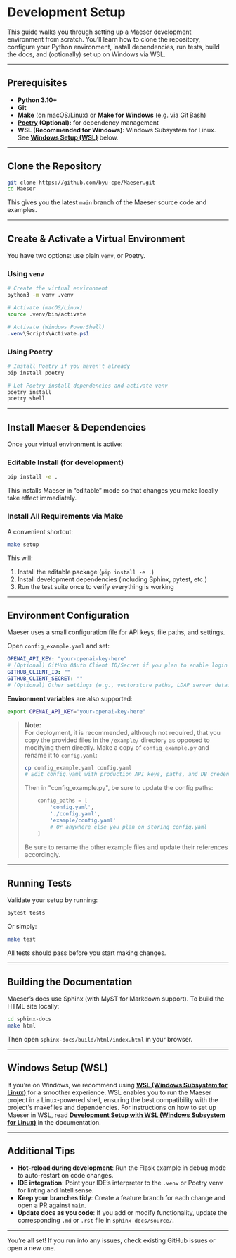 # Development Setup

This guide walks you through setting up a Maeser development environment from scratch. You’ll learn how to clone the repository, configure your Python environment, install dependencies, run tests, build the docs, and (optionally) set up on Windows via WSL.

---

## Prerequisites

- **Python 3.10+**
- **Git**
- **Make** (on macOS/Linux) or **Make for Windows** (e.g. via Git Bash)
- **[Poetry](https://python-poetry.org/) (Optional):** for dependency management
- **WSL (Recommended for Windows):** Windows Subsystem for Linux. See **[Windows Setup (WSL)](#windows-setup-wsl)** below.

---

## Clone the Repository

```bash
git clone https://github.com/byu-cpe/Maeser.git
cd Maeser
```

This gives you the latest `main` branch of the Maeser source code and examples.

---

## Create & Activate a Virtual Environment

You have two options: use plain `venv`, or Poetry.

### Using `venv`

```bash
# Create the virtual environment
python3 -m venv .venv

# Activate (macOS/Linux)
source .venv/bin/activate
```

```powershell
# Activate (Windows PowerShell)
.venv\Scripts\Activate.ps1
```

### Using Poetry

```bash
# Install Poetry if you haven't already
pip install poetry

# Let Poetry install dependencies and activate venv
poetry install
poetry shell
```

---

## Install Maeser & Dependencies

Once your virtual environment is active:

### Editable Install (for development)

```bash
pip install -e .
```

This installs Maeser in “editable” mode so that changes you make locally take effect immediately.

### Install All Requirements via Make

A convenient shortcut:

```bash
make setup
```

This will:

1. Install the editable package (`pip install -e .`)
2. Install development dependencies (including Sphinx, pytest, etc.)
3. Run the test suite once to verify everything is working

---

## Environment Configuration

Maeser uses a small configuration file for API keys, file paths, and settings.

Open `config_example.yaml` and set:
```yaml
OPENAI_API_KEY: "your-openai-key-here"
# (Optional) GitHub OAuth Client ID/Secret if you plan to enable login
GITHUB_CLIENT_ID: ""
GITHUB_CLIENT_SECRET: ""
# (Optional) Other settings (e.g., vectorstore paths, LDAP server details, etc.)
```
**Environment variables** are also supported:
```bash
export OPENAI_API_KEY="your-openai-key-here"
```

> **Note:**  
> For deployment, it is recommended, although not required, that you copy the provided files in the `/example/` directory as opposed to modifying them directly. Make a copy of `config_example.py` and rename it to `config.yaml`:
>    ```bash
>    cp config_example.yaml config.yaml
>    # Edit config.yaml with production API keys, paths, and DB credentials
>    ```
>
> Then in "config_example.py", be sure to update the config paths:
> ```python
>     config_paths = [
>         'config.yaml',
>         './config.yaml',
>         'example/config.yaml'
>         # Or anywhere else you plan on storing config.yaml
>     ]
> ```
> 
> Be sure to rename the other example files and update their references accordingly.

---

## Running Tests

Validate your setup by running:

```bash
pytest tests
```

Or simply:

```bash
make test
```

All tests should pass before you start making changes.

---

## Building the Documentation

Maeser’s docs use Sphinx (with MyST for Markdown support). To build the HTML site locally:

```bash
cd sphinx-docs
make html
```

Then open `sphinx-docs/build/html/index.html` in your browser.

---

## Windows Setup (WSL)

If you’re on Windows, we recommend using **[WSL (Windows Subsystem for Linux)](https://learn.microsoft.com/en-us/windows/wsl/install)** for a smoother experience. WSL enables you to run the Maeser project in a Linux-powered shell, ensuring the best compatibility with the project's makefiles and dependencies. For instructions on how to set up Maeser in WSL, read **[Development Setup with WSL (Windows Subsystem for Linux)](wsl_development)** in the documentation.

---

## Additional Tips

- **Hot-reload during development**: Run the Flask example in debug mode to auto-restart on code changes.
- **IDE integration**: Point your IDE’s interpreter to the `.venv` or Poetry venv for linting and Intellisense.
- **Keep your branches tidy**: Create a feature branch for each change and open a PR against `main`.
- **Update docs as you code**: If you add or modify functionality, update the corresponding `.md` or `.rst` file in `sphinx-docs/source/`.

---

You’re all set!
If you run into any issues, check existing GitHub issues or open a new one.

